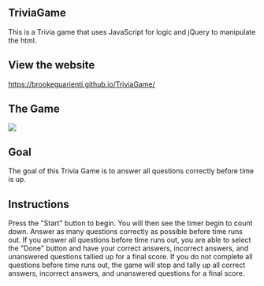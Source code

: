 ## TriviaGame
This is a Trivia game that uses JavaScript for logic and jQuery to manipulate the html.

## View the website
https://brookeguarienti.github.io/TriviaGame/

## The Game
<img src= "/assets/images/NewGirlTriviaGame.gif">

## Goal
The goal of this Trivia Game is to answer all questions correctly before time is up.

## Instructions
Press the "Start" button to begin.
You will then see the timer begin to count down.
Answer as many questions correctly as possible before time runs out.
If you answer all questions before time runs out, you are able to select the "Done" button and have your correct answers, incorrect answers, and unanswered questions tallied up for a final score.
If you do not complete all questions before time runs out, the game will stop and tally up all correct answers, incorrect answers, and unanswered questions for a final score.
